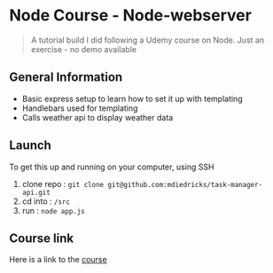 # Node Course - Node-webserver
> A tutorial build I did following a Udemy course on Node.
> Just an exercise - no demo available

## General Information
* Basic express setup to learn how to set it up with templating
* Handlebars used for templating
* Calls weather api to display weather data

## Launch
To get this up and running on your computer, using SSH

1. clone repo : `git clone git@github.com:mdiedricks/task-manager-api.git`
2. cd into : `/src`
3. run : `node app.js`

## Course link
Here is a link to the [course](https://www.udemy.com/course/the-complete-nodejs-developer-course-2/)

